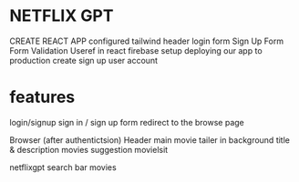 # NETFLIX GPT
CREATE REACT APP
configured tailwind
header
login form
Sign Up Form
Form Validation
Useref in react 
firebase setup
deploying our app to production
create sign up user account 

#  features
login/signup
    sign in / sign up form
    redirect to the browse page
 
 Browser (after authentictsion)
      Header
      main movie
            tailer in background
            title & description
            movies suggestion
                  movielsit

netflixgpt
 search bar
 movies